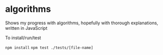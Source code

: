 # algorithms
Shows my progress with algorithms, hopefully with thorough explanations, written in JavaScript

To install/run/test

`npm install`
`npm test ./tests/[file-name]`
